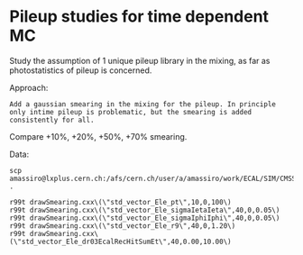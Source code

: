 Pileup studies for time dependent MC
====

Study the assumption of 1 unique pileup library in the mixing, as far as photostatistics of pileup is concerned.

Approach:

    Add a gaussian smearing in the mixing for the pileup. In principle only intime pileup is problematic, but the smearing is added consistently for all.
    
Compare +10%, +20%, +50%, +70% smearing.

Data:

    scp amassiro@lxplus.cern.ch:/afs/cern.ch/user/a/amassiro/work/ECAL/SIM/CMSSW_11_1_0_pre4/src/ECALValidation/EcalSIM/Generation/test.*perc.root   .
    
    r99t drawSmearing.cxx\(\"std_vector_Ele_pt\",10,0,100\)
    r99t drawSmearing.cxx\(\"std_vector_Ele_sigmaIetaIeta\",40,0,0.05\)
    r99t drawSmearing.cxx\(\"std_vector_Ele_sigmaIphiIphi\",40,0,0.05\)
    r99t drawSmearing.cxx\(\"std_vector_Ele_r9\",40,0,1.20\)
    r99t drawSmearing.cxx\(\"std_vector_Ele_dr03EcalRecHitSumEt\",40,0.00,10.00\)
    
    
